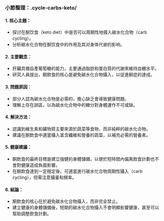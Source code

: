 ### 小節整理：.cycle-carbs-keto/

#### 1. 核心主題：
   - 探讨在酮饮食（keto diet）中是否可以周期性地摄入碳水化合物（carb cycling）。
   - 分析碳水化合物在酮饮食中的作用及其对身体代谢的影响。

#### 2. 主要觀念：
   - 肝臟具備自產葡萄糖的能力，主要通過脂肪和蛋白質的代謝來維持血糖水平。
   - 研究人員提出，酮飲食的核心是避免碳水化合物攝入，以促進酮症的達成。

#### 3. 問題原因：
   - 部分人認為碳水化合物是必需的，擔心缺乏會導致健康問題。
   - 理解上存在誤區，以為碳水化合物中的糖分對身體運作不可或缺。

#### 4. 解決方法：
   - 認識到維生素和礦物質主要來源於蔬菜等食物，而非純粹的碳水化合物。
   - 建議在酮飲食中適當攝入富含纖維和營養的蔬菜，以補充必需的營養素。

#### 5. 健康建議：
   - 酮飲食的最終目標是建立強健的身體儲備，以便於短時間內偏离飲食計劃也不會對健康造成負面影響。
   - 在酮飲食達到一定穩定後，可適當進行碳水化合物周期性攝入（carb cycling），但需注意攝量和頻率。

#### 6. 結論：
   - 酮飲食的核心在於避免碳水化合物攝入，而非完全禁止。
   - 建立健康的身體儲備後，短期的碳水化合物攝入不會明顯影響健康，甚至可以幫助調整飲食計劃。